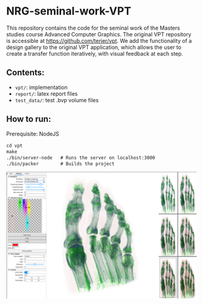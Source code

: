 # NRG-seminal-work-VPT
This repository contains the code for the seminal work of the Masters studies course Advanced Computer Graphics. The original VPT repository is accessible at https://github.com/terier/vpt. 
We add the functionality of a design gallery to the original VPT application, which allows the user to create a transfer function iteratively, with visual feedback at each step.


## Contents: 
- `vpt/`: implementation
- `report/`: latex report files
- `test_data/`: test .bvp volume files

## How to run:
Prerequisite: NodeJS
```
cd vpt
make
./bin/server-node 	# Runs the server on localhost:3000
./bin/packer 		# Builds the project
```

![render](report/NRG-seminar_klemen_stanic/final_render.png)


